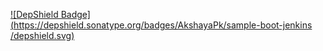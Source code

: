 [![DepShield Badge](https://depshield.sonatype.org/badges/AkshayaPk/sample-boot-jenkins
/depshield.svg)](https://depshield.github.io)
